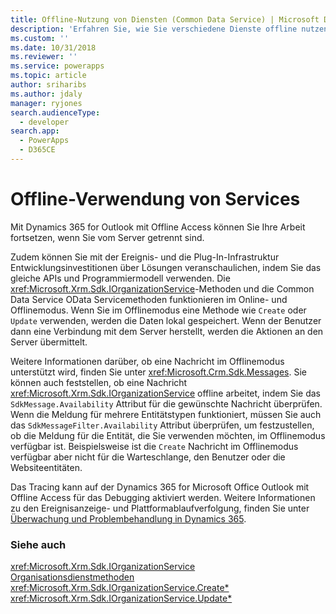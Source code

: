 ```yaml
---
title: Offline-Nutzung von Diensten (Common Data Service) | Microsoft Docs
description: 'Erfahren Sie, wie Sie verschiedene Dienste offline nutzen können. Es gibt einige Meldungen, die im Offlinemodus unterstützt werden. Sie können auch feststellen, ob eine IOrganizationService-Nachricht offline arbeitet, indem Sie das SdkMessage.Availability-Attribut für die gewünschte Nachricht überprüfen.'
ms.custom: ''
ms.date: 10/31/2018
ms.reviewer: ''
ms.service: powerapps
ms.topic: article
author: sriharibs
ms.author: jdaly
manager: ryjones
search.audienceType:
  - developer
search.app:
  - PowerApps
  - D365CE
---
```


# <a name="offline-use-of-services"></a>Offline-Verwendung von Services

Mit Dynamics 365 for Outlook mit Offline Access können Sie Ihre Arbeit fortsetzen, wenn Sie vom Server getrennt sind.  
  
 Zudem können Sie mit der Ereignis- und die Plug-In-Infrastruktur Entwicklungsinvestitionen über Lösungen veranschaulichen, indem Sie das gleiche APIs und Programmiermodell verwenden. Die <xref:Microsoft.Xrm.Sdk.IOrganizationService>-Methoden und die Common Data Service OData Servicemethoden funktionieren im Online- und Offlinemodus. Wenn Sie im Offlinemodus eine Methode wie `Create` oder `Update` verwenden, werden die Daten lokal gespeichert. Wenn der Benutzer dann eine Verbindung mit dem Server herstellt, werden die Aktionen an den Server übermittelt.  
  
 Weitere Informationen darüber, ob eine Nachricht im Offlinemodus unterstützt wird, finden Sie unter <xref:Microsoft.Crm.Sdk.Messages>. Sie können auch feststellen, ob eine Nachricht <xref:Microsoft.Xrm.Sdk.IOrganizationService> offline arbeitet, indem Sie das `SdkMessage.Availability` Attribut für die gewünschte Nachricht überprüfen. Wenn die Meldung für mehrere Entitätstypen funktioniert, müssen Sie auch das `SdkMessageFilter.Availability` Attribut überprüfen, um festzustellen, ob die Meldung für die Entität, die Sie verwenden möchten, im Offlinemodus verfügbar ist. Beispielsweise ist die `Create` Nachricht im Offlinemodus verfügbar aber nicht für die Warteschlange, den Benutzer oder die Websiteentitäten.  
  
 Das Tracing kann auf der Dynamics 365 for Microsoft Office Outlook mit Offline Access für das Debugging aktiviert werden. Weitere Informationen zu den Ereignisanzeige- und Plattformablaufverfolgung, finden Sie unter [Überwachung und Problembehandlung in Dynamics 365](https://technet.microsoft.com/library/hh699694.aspx).  
  
### <a name="see-also"></a>Siehe auch  
 
 <xref:Microsoft.Xrm.Sdk.IOrganizationService>   
 [Organisationsdienstmethoden](/dynamics365/customer-engagement/developer/org-service/organization-service-methods)   
 <xref:Microsoft.Xrm.Sdk.IOrganizationService.Create*>   
 <xref:Microsoft.Xrm.Sdk.IOrganizationService.Update*>
